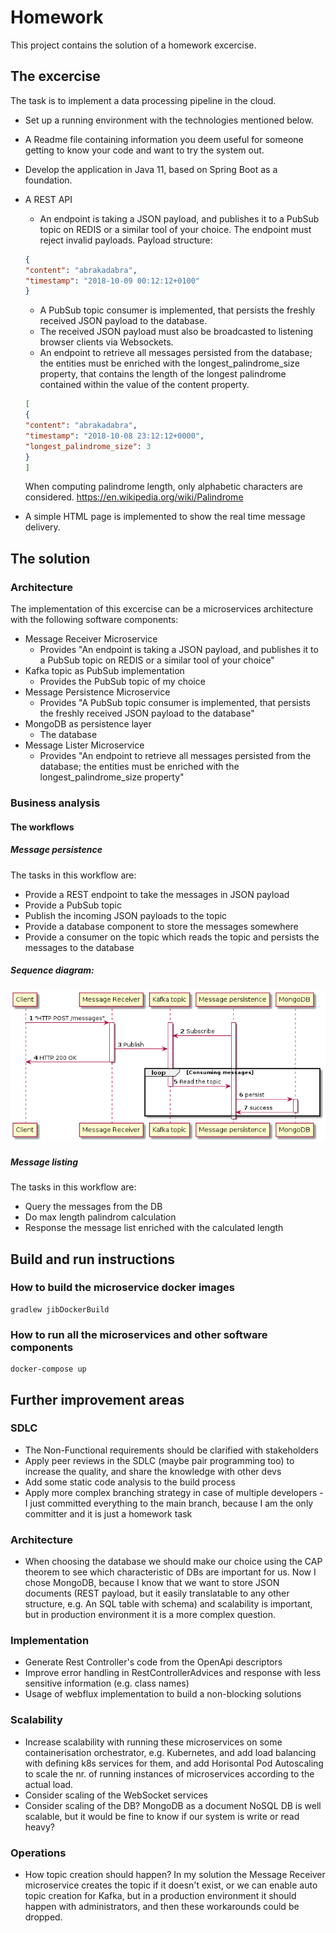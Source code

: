# Homework

This project contains the solution of a homework excercise.

## The excercise

The task is to implement a data processing pipeline in the cloud.
* Set up a running environment with the technologies mentioned below.
* A Readme file containing information you deem useful for someone getting to
know your code and want to try the system out.
* Develop the application in Java 11, based on Spring Boot as a foundation.
* A REST API
    * An endpoint is taking a JSON payload, and publishes it to a PubSub topic
on REDIS or a similar tool of your choice. The endpoint must reject invalid
payloads. Payload structure:
    ```json
    {
    "content": "abrakadabra",
    "timestamp": "2018-10-09 00:12:12+0100"
    }
    ```
    * A PubSub topic consumer is implemented, that persists the freshly received JSON payload to the database.
    * The received JSON payload must also be broadcasted to listening browser clients via Websockets.
    * An endpoint to retrieve all messages persisted from the database; the entities must be enriched with the longest_palindrome_size property, that contains the length of the longest palindrome contained within the value of the content property.
    ```json
    [
    {
    "content": "abrakadabra",
    "timestamp": "2018-10-08 23:12:12+0000",
    "longest_palindrome_size": 3
    }
    ]
    ```
    When computing palindrome length, only alphabetic characters are considered. https://en.wikipedia.org/wiki/Palindrome

* A simple HTML page is implemented to show the real time message delivery.

## The solution

### Architecture

The implementation of this excercise can be a microservices architecture with the following software components:
* Message Receiver Microservice
    * Provides "An endpoint is taking a JSON payload, and publishes it to a PubSub topic on REDIS or a similar tool of your choice"
* Kafka topic as PubSub implementation
    * Provides the PubSub topic of my choice
* Message Persistence Microservice
    * Provides "A PubSub topic consumer is implemented, that persists the freshly received JSON payload to the database"
* MongoDB as persistence layer
    * The database
* Message Lister Microservice
    * Provides "An endpoint to retrieve all messages persisted from the database; the entities must be enriched with the longest_palindrome_size property"

### Business analysis

#### The workflows

##### Message persistence

The tasks in this workflow are:
* Provide a REST endpoint to take the messages in JSON payload
* Provide a PubSub topic
* Publish the incoming JSON payloads to the topic
* Provide a database component to store the messages somewhere
* Provide a consumer on the topic which reads the topic and persists the messages to the database

##### Sequence diagram:
![Message persistence workflow - sequence diagram](documentation/message-persistence.png)

##### Message listing

The tasks in this workflow are:
* Query the messages from the DB
* Do max length palindrom calculation
* Response the message list enriched with the calculated length

## Build and run instructions

### How to build the microservice docker images

```
gradlew jibDockerBuild
```

### How to run all the microservices and other software components

```
docker-compose up
```

## Further improvement areas

### SDLC
* The Non-Functional requirements should be clarified with stakeholders
* Apply peer reviews in the SDLC (maybe pair programming too) to increase the quality, and share the knowledge with other devs
* Add some static code analysis to the build process
* Apply more complex branching strategy in case of multiple developers - I just committed everything to the main branch, because I am the only committer and it is just a homework task

### Architecture
* When choosing the database we should make our choice using the CAP theorem to see which characteristic of DBs are important for us. Now I chose MongoDB, because I know that we want to store JSON documents (REST payload, but it easily translatable to any other structure, e.g. An SQL table with schema) and scalability is important, but in production environment it is a more complex question.

### Implementation
* Generate Rest Controller's code from the OpenApi descriptors
* Improve error handling in RestControllerAdvices and response with less sensitive information (e.g. class names)
* Usage of webflux implementation to build a non-blocking solutions

### Scalability
* Increase scalability with running these microservices on some containerisation orchestrator, e.g. Kubernetes, and add load balancing with defining k8s services for them, and add Horisontal Pod Autoscaling to scale the nr. of running instances of microservices according to the actual load.
* Consider scaling of the WebSocket services
* Consider scaling of the DB? MongoDB as a document NoSQL DB is well scalable, but it would be fine to know if our system is write or read heavy?

### Operations
* How topic creation should happen? In my solution the Message Receiver microservice creates the topic if it doesn't exist, or we can enable auto topic creation for Kafka, but in a production environment it should happen with administrators, and then these workarounds could be dropped.